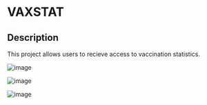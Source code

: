 # VAXSTAT

## Description

This project allows users to recieve access to vaccination statistics.


![image](https://user-images.githubusercontent.com/28745368/105569569-2d88e580-5d08-11eb-830e-99eed8bebf5d.png)

![image](https://user-images.githubusercontent.com/28745368/105569637-d8999f00-5d08-11eb-928c-1e5d64e1c6ee.png)

![image](https://user-images.githubusercontent.com/28745368/105569641-e4856100-5d08-11eb-8997-8ff001593589.png)



